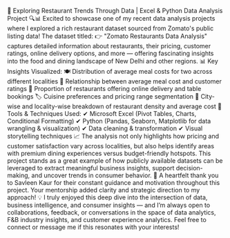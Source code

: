 🚀 Exploring Restaurant Trends Through Data | Excel & Python Data Analysis Project 🔍📊
Excited to showcase one of my recent data analysis projects where I explored a rich restaurant dataset sourced from Zomato's public listing data!
The dataset titled: 👉 "Zomato Restaurants Data Analysis"
captures detailed information about restaurants, their pricing, customer ratings, online delivery options, and more — offering fascinating insights into the food and dining landscape of New Delhi and other regions.
📊 Key Insights Visualized: 🍽️ Distribution of average meal costs for two across different localities
 🌟 Relationship between average meal cost and customer ratings
 📱 Proportion of restaurants offering online delivery and table bookings
 🏷️ Cuisine preferences and pricing range segmentation
 📍 City-wise and locality-wise breakdown of restaurant density and average cost
🔧 Tools & Techniques Used:
 ✔ Microsoft Excel (Pivot Tables, Charts, Conditional Formatting)
 ✔ Python (Pandas, Seaborn, Matplotlib for data wrangling & visualization)
 ✔ Data cleaning & transformation
 ✔ Visual storytelling techniques
📈 The analysis not only highlights how pricing and customer satisfaction vary across localities, but also helps identify areas with premium dining experiences versus budget-friendly hotspots.
This project stands as a great example of how publicly available datasets can be leveraged to extract meaningful business insights, support decision-making, and uncover trends in consumer behavior.
🙏 A heartfelt thank you to Savleen Kaur for their constant guidance and motivation throughout this project. Your mentorship added clarity and strategic direction to my approach!
💡 I truly enjoyed this deep dive into the intersection of data, business intelligence, and consumer insights — and I’m always open to collaborations, feedback, or conversations in the space of data analytics, F&B industry insights, and customer experience analytics.
Feel free to connect or message me if this resonates with your interests!
